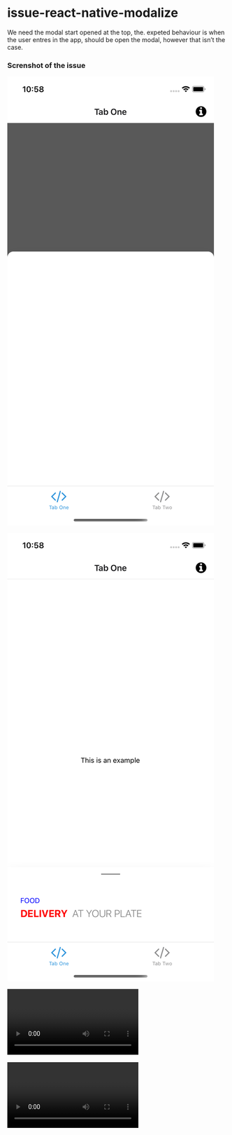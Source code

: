 # issue-react-native-modalize
We need the modal start opened at the top, the. expeted behaviour is when the user entres in the app, should be open the modal, however that isn’t the case.


### Screnshot of the issue
![image1](https://github.com/wdospinal/issue-react-native-modalize/blob/master/assets/readme/image1.png)

![image2](https://github.com/wdospinal/issue-react-native-modalize/blob/master/assets/readme/image2.png)

![recording1](https://github.com/wdospinal/issue-react-native-modalize/blob/master/assets/readme/recording1.mp4)

![recording2](https://github.com/wdospinal/issue-react-native-modalize/blob/master/assets/readme/recording2.mp4)

